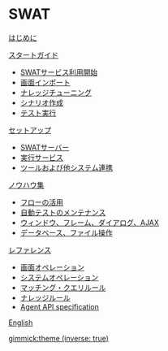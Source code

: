 # SWAT

[はじめに](index.md)

[スタートガイド]()

* [SWATサービス利用開始](guide_start.md)
* [画面インポート](guide_knowledge.md)
* [ナレッジチューニング](guide_tuning.md)
* [シナリオ作成](guide_scenarios.md)
* [テスト実行](guide_execution.md)
 
[セットアップ]()

* [SWATサーバー](setup_swat.md)
* [実行サービス](setup_execservices.md)
* [ツールおよび他システム連携](setup_tools.md)

[ノウハウ集]()

* [フローの活用](article_flow.md)
* [自動テストのメンテナンス](article_maintenance.md)
* [ウィンドウ、フレーム、ダイアログ、AJAX](article_scenes.md)
* [データベース、ファイル操作](article_api_call.md)

[レファレンス]()

* [画面オペレーション](ref_web_operation.md)
* [システムオペレーション](ref_sys_operation.md)
* [マッチング・クエリルール](ref_mq_rule.md)
* [ナレッジルール](ref_knowledge_rule.md)
* [Agent API specification](ref_agent_api.md)

[English](/swat/)

[gimmick:theme (inverse: true)](bootstrap)
